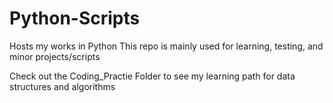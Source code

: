 # Python-Scripts
Hosts my works in Python
This repo is mainly used for learning, testing, and minor projects/scripts

Check out the Coding_Practie Folder to see my learning path for data structures and algorithms

